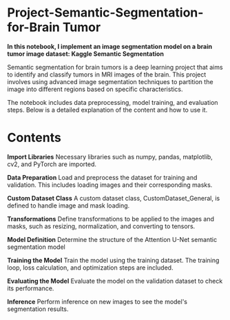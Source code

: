 # Project-Semantic-Segmentation-for-Brain Tumor

**In this notebook, I implement an image segmentation model on a brain tumor image dataset: Kaggle Semantic Segmentation**

Semantic segmentation for brain tumors is a deep learning project that aims to identify and classify tumors in MRI images of the brain. This project involves using advanced image segmentation techniques to partition the image into different regions based on specific characteristics.

The notebook includes data preprocessing, model training, and evaluation steps. Below is a detailed explanation of the content and how to use it.

# Contents

**Import Libraries**
Necessary libraries such as numpy, pandas, matplotlib, cv2, and PyTorch are imported.

**Data Preparation**
Load and preprocess the dataset for training and validation. This includes loading images and their corresponding masks.

**Custom Dataset Class**
A custom dataset class, CustomDataset_General, is defined to handle image and mask loading.

**Transformations**
Define transformations to be applied to the images and masks, such as resizing, normalization, and converting to tensors.

**Model Definition** 
Determine the structure of the Attention U-Net semantic segmentation model

**Training the Model**
Train the model using the training dataset. The training loop, loss calculation, and optimization steps are included.

**Evaluating the Model**
Evaluate the model on the validation dataset to check its performance.

**Inference**
Perform inference on new images to see the model's segmentation results.

